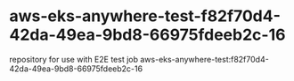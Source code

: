 # aws-eks-anywhere-test-f82f70d4-42da-49ea-9bd8-66975fdeeb2c-16
repository for use with E2E test job aws-eks-anywhere-test:f82f70d4-42da-49ea-9bd8-66975fdeeb2c-16
